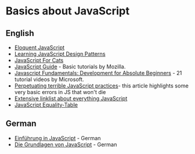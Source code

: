Basics about JavaScript
=======================

English
-------

-	[Eloquent JavaScript](http://eloquentjavascript.net/)
-	[Learning JavaScript Design Patterns](http://addyosmani.com/resources/essentialjsdesignpatterns/book/)
-	[JavaScript For Cats](http://jsforcats.com/)
-	[JavaScript Guide](https://developer.mozilla.org/en-US/docs/JavaScript/Guide) - Basic tutorials by Mozilla.
-	[Javascript Fundamentals: Development for Absolute Beginners](http://channel9.msdn.com/Series/Javascript-Fundamentals-Development-for-Absolute-Beginners) - 21 tutorial videos by Microsoft.
-	[Perpetuating terrible JavaScript practices](http://christianheilmann.com/2013/10/31/perpetuating-terrible-javascript-practices/)- this article highlights some very basic errors in JS that won't die
-	[Extensive linklist about everything JavaScript](https://github.com/sorrycc/awesome-javascript)
-	[JavaScript Equality-Table](http://dorey.github.io/JavaScript-Equality-Table/)

German
------

-	[Einführung in JavaScript](http://molily.de/js/) - German
-	[Die Grundlagen von JavaScript](http://molily.de/javascript-core/) - German
